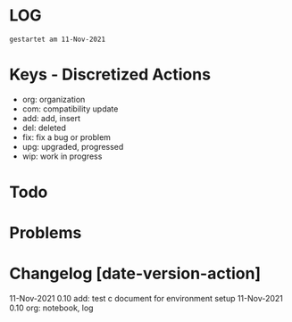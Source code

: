 # LOG
`gestartet am 11-Nov-2021`

# Keys - Discretized Actions
- org: organization
- com: compatibility update
- add: add, insert
- del: deleted
- fix: fix a bug or problem
- upg: upgraded, progressed
- wip: work in progress

# Todo

# Problems

# Changelog [date-version-action]
11-Nov-2021 0.10    add: test c document for environment setup
11-Nov-2021 0.10    org: notebook, log